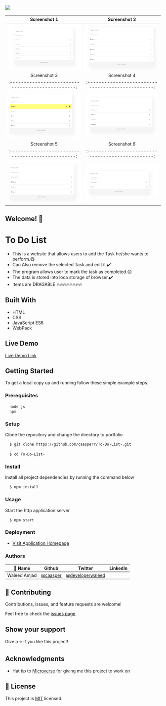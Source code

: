 ![](https://img.shields.io/badge/Microverse-blueviolet)

Screenshot 1                                      | Screenshot 2|
:------------------------------------------------:|:-----------------------------------------------:
![](./Screenshots/Screenshot%201.png)             |  ![](./Screenshots/Screenshot%202.png)
|Screenshot 3                                     |  Screenshot 4 |                   
:------------------------------------------------:|:------------------------------------------------:
![](./Screenshots/Screenshot%203.png)             |![](./Screenshots/Screenshot%204.png)
|Screenshot 5                                     |  Screenshot 6 |                   
:------------------------------------------------:|:------------------------------------------------:
![](./Screenshots/Screenshot%205.png)             |![](./Screenshots/Screenshot%206.png)

## Welcome! 👋           
# To Do List

- This is a website that allows users to add the Task  he/she wants to perform.😋
- Can Also remove the selected Task and edit it.✔️
- The program allows user to mark the task as completed.😉
- The data is stored into loca storage of browser.✔️
- Items are DRAGABLE 🔥🔥🔥🔥🔥🔥🔥🔥

## Built With

- HTML
- CSS
- JavaScript ES6
- WebPack


## Live Demo

[Live Demo Link](https://caasperr.github.io/To-Do-List-/)


## Getting Started

To get a local copy up and running follow these simple example steps.

### Prerequisites
```
  node js
  npm

```
### Setup
Clone the repository and change the directory to portfolio

``` 
  $ git clone https://github.com/caasperr/To-Do-List-.git

  $ cd To-Do-List-

```

### Install
Install all project dependencies by running the command below
 
``` 
  $ npm install
```
### Usage
Start the http application server
``` 
  $ npm start
```

### Deployment
- [Visit Application Homepage](http://localhost:8080)


### Authors

| 👤 Name | Github | Twitter | LinkedIn |
|------|--------|---------|----------|
|Waleed Amjad|[@caasper](https://github.com/caasperr)|[@developerwaleed](https://twitter.com/developerwaleed)||



## 🤝 Contributing

Contributions, issues, and feature requests are welcome!

Feel free to check the [issues page](https://github.com/Felix45/awsome-books/issues).

## Show your support

Give a ⭐️ if you like this project!

## Acknowledgments

- Hat tip to [Microverse](https://bit.ly/MicroverseTN) for giving me this project to work on


## 📝 License

This project is [MIT](https://github.com/git/git-scm.com/blob/main/MIT-LICENSE.txt) licensed.
